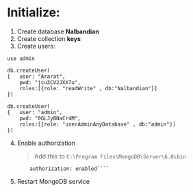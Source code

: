 # Initialize:

1. Create database **Nalbandian**
2. Create collection **keys**
3. Create users:

```shell
use admin

db.createUser(
{	user: "Ararat",
	pwd: "jcu3CV2JXX7u",
	roles:[{role: "readWrite" , db:"Nalbandian"}]
})

db.createUser(
{	user: "admin",
	pwd: "0GLJyBNaCr4M",
	roles:[{role: "userAdminAnyDatabase" , db:"admin"}]
})
```

4.  Enable authorization
    > Add this to `C:\Program Files\MongoDB\Server\6.0\bin`
    ````security:
        authorization: enabled````
5.  Restart MongoDB service
